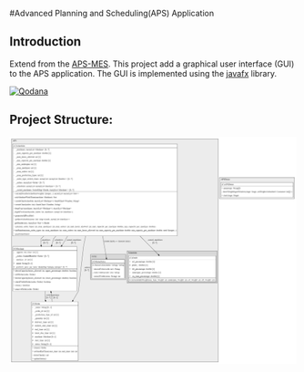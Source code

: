 #Advanced Planning and Scheduling(APS) Application

## Introduction

Extend from the [APS-MES](https://github.com/RPIFisherman/APS-MES). This project
add a graphical user interface (GUI) to the APS application. The GUI is
implemented using the [javafx](https://openjfx.io/) library.

[![Qodana](https://github.com/RPIFisherman/APS-app/actions/workflows/qodana_code_quality.yml/badge.svg)](https://github.com/RPIFisherman/APS-app/actions/workflows/qodana_code_quality.yml)

## Project Structure:
![Project Structure](structure.png)
